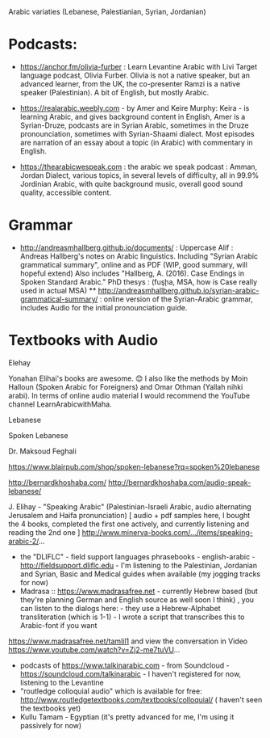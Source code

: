 
Arabic variaties (Lebanese, Palestianian, Syrian, Jordanian)

# Podcasts:

 * https://anchor.fm/olivia-furber : Learn Levantine Arabic with Livi
    Target language podcast, Olivia Furber. Olivia is not a native speaker, but an advanced learner, from the UK, the co-presenter Ramzi is a native speaker (Palestinian). A bit of English, but mostly Arabic.

 * https://realarabic.weebly.com - by Amer and Keire Murphy: Keira - is learning Arabic, and gives background content in English, Amer is a Syrian-Druze, podcasts are in Syrian Arabic, sometimes in the Druze pronounciation, sometimes with Syrian-Shaami dialect. Most episodes are narration of an essay about a topic (in Arabic) with commentary in English.
  * https://thearabicwespeak.com : the arabic we speak podcast : Amman, Jordan Dialect, various topics, in several levels of difficulty, all in 99.9% Jordinian Arabic, with quite background music, overall good sound quality, accessible content.

# Grammar

 * http://andreasmhallberg.github.io/documents/ :  Uppercase Alif : Andreas Hallberg's notes on Arabic linguistics.
  Including "Syrian Arabic grammatical summary", online and as PDF (WIP, good summary, will hopeful extend)
  Also includes "Hallberg, A. (2016). Case Endings in Spoken Standard Arabic." PhD thesys : (fuşḩa, MSA, how is Case really used in actual MSA)
  ** http://andreasmhallberg.github.io/syrian-arabic-grammatical-summary/ : online version of the Syrian-Arabic grammar, includes Audio for the initial pronounciation guide.

# Textbooks with Audio

Elehay

Yonahan Elihai's books are awesome. 😊 I also like the methods by Moin Halloun (Spoken Arabic for Foreigners) and Omar Othman (Yallah nihki arabi). In terms of online audio material I would recommend the YouTube channel LearnArabicwithMaha.

Lebanese



Spoken Lebanese

Dr. Maksoud Feghali 

https://www.blairpub.com/shop/spoken-lebanese?rq=spoken%20lebanese

http://bernardkhoshaba.com/
http://bernardkhoshaba.com/audio-speak-lebanese/



J. Elihay - "Speaking Arabic" (Palestinian-Israeli Arabic, audio alternating Jerusalem and Haifa pronunciation) [ audio + pdf samples here, I bought the 4 books, completed the first one actively, and currently listening and reading the 2nd one ] 
http://www.minerva-books.com/.../items/speaking-arabic-2/...

* the "DLIFLC" - field support languages phrasebooks - english-arabic - http://fieldsupport.dliflc.edu - I'm listening to the Palestinian, Jordanian and Syrian, Basic and Medical guides when available (my jogging tracks for now)
* Madrasa :: https://www.madrasafree.net - currently Hebrew based (but they're planning German and English source as well soon I think) , 
you can listen to the dialogs here: - they use a Hebrew-Alphabet transliteration (which is 1-1) - I wrote a script that transcribes this to Arabic-font if you want 

https://www.madrasafree.net/tamlil1
and view the conversation in Video https://www.youtube.com/watch?v=Zj2-me7tuVU...

* podcasts of https://www.talkinarabic.com - from Soundcloud - https://soundcloud.com/talkinarabic - I haven't registered for now, listening to the Levantine 
* "routledge colloquial audio" which is available for free: http://www.routledgetextbooks.com/textbooks/colloquial/ ( haven't seen the textbooks yet) 
* Kullu Tamam - Egyptian (it's pretty advanced for me, I'm using it passively for now)


